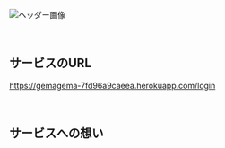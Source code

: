 ![ヘッダー画像](https://github.com/juice999x/GameMatchingSite/assets/136160772/c4122731-7dbc-4924-a700-dfc8051b863b)

<br />

## サービスのURL

https://gemagema-7fd96a9caeea.herokuapp.com/login

<br />

## サービスへの想い


